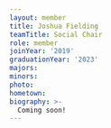 ```yaml
---
layout: member
title: Joshua Fielding
teamTitle: Social Chair
role: member
joinYear: '2019'
graduationYear: '2023'
majors: 
minors: 
photo: 
hometown: 
biography: >-
  Coming soon!
---
```

